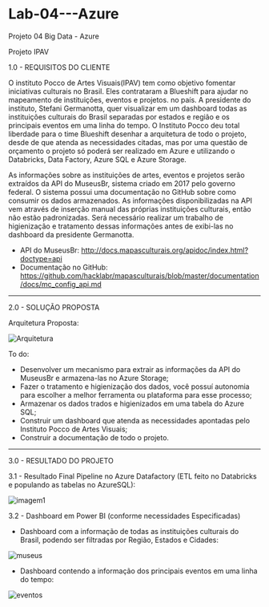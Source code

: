 # Lab-04---Azure
Projeto 04 Big Data - Azure 

Projeto IPAV

1.0 - REQUISITOS DO CLIENTE

O instituto Pocco de Artes Visuais(IPAV) tem como objetivo fomentar iniciativas culturais no Brasil. Eles contrataram a Blueshift para ajudar no mapeamento de instituições, eventos e projetos. no país. A presidente do instituto, Stefani Germanotta, quer visualizar em um dashboard todas as instituições culturais do Brasil separadas por estados e região e os principais eventos em uma linha do tempo.
O Instituto Pocco deu total liberdade para o time Blueshift desenhar a arquitetura de todo o projeto, desde de que atenda as necessidades citadas, mas por uma questão de orçamento o projeto só poderá ser realizado em Azure e utilizando o Databricks, Data Factory, Azure SQL e Azure Storage.

As informações sobre as instituições de artes, eventos e projetos serão extraídos da API do MuseusBr, sistema criado em 2017 pelo governo federal. O sistema possui uma documentação no GitHub sobre como consumir os dados armazenados. As informações disponibilizadas na API vem através de inserção manual das próprias instituições culturais, então não estão padronizadas. Será necessário realizar um trabalho de higienização e tratamento dessas informações antes de exibi-las no dashboard da presidente Germanotta. 

- API do MuseusBr: http://docs.mapasculturais.org/apidoc/index.html?doctype=api
- Documentação no GitHub: https://github.com/hacklabr/mapasculturais/blob/master/documentation/docs/mc_config_api.md

-----------------------------------------------------------------------------------------------------------------------------------------------------------------------

2.0 - SOLUÇÃO PROPOSTA

Arquitetura Proposta:

![Arquitetura](https://user-images.githubusercontent.com/57818977/220213678-29211644-d726-41f5-8fa8-b4228a8a7893.png)

To do:
- Desenvolver um mecanismo para extrair as informações da API do MuseusBr e armazena-las no Azure Storage;
- Fazer o tratamento e higienização dos dados, você possuí autonomia para escolher a melhor ferramenta ou plataforma para esse processo;
- Armazenar os dados trados e higienizados em uma tabela do Azure SQL;
- Construir um dashboard que atenda as necessidades apontadas pelo Instituto Pocco de Artes Visuais;
- Construir a documentação de todo o projeto.


-----------------------------------------------------------------------------------------------------------------------------------------------------------------------

3.0 - RESULTADO DO PROJETO

3.1 - Resultado Final Pipeline no Azure Datafactory (ETL feito no Databricks e populando as tabelas no AzureSQL):

![imagem1](https://user-images.githubusercontent.com/57818977/220213941-6c137ae0-e0c2-4541-9b0f-b94478a65488.png)

3.2 - Dashboard em Power BI (conforme necessidades Especificadas)

 - Dashboard com a informação de todas as instituições culturais do Brasil, podendo ser filtradas por Região, Estados e Cidades:

![museus](https://user-images.githubusercontent.com/57818977/220329930-3afd9b7b-5a13-437a-88cf-bf95e2088059.png)

 - Dashboard contendo a informação dos principais eventos em uma linha do tempo:

![eventos](https://user-images.githubusercontent.com/57818977/220330030-bd3d823a-f10e-47e2-b491-c0d6c07c3eec.png)


